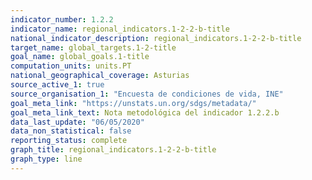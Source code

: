 ```yaml
---
indicator_number: 1.2.2
indicator_name: regional_indicators.1-2-2-b-title
national_indicator_description: regional_indicators.1-2-2-b-title
target_name: global_targets.1-2-title
goal_name: global_goals.1-title
computation_units: units.PT
national_geographical_coverage: Asturias
source_active_1: true
source_organisation_1: "Encuesta de condiciones de vida, INE"
goal_meta_link: "https://unstats.un.org/sdgs/metadata/"
goal_meta_link_text: Nota metodológica del indicador 1.2.2.b
data_last_update: "06/05/2020"
data_non_statistical: false
reporting_status: complete
graph_title: regional_indicators.1-2-2-b-title
graph_type: line
---
```

